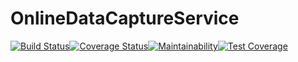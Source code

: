 # OnlineDataCaptureService
[![Build Status](https://travis-ci.com/BlendedGamesFramework/BG-OnlineDataCaptureService.svg?branch=master)](https://travis-ci.com/BlendedGamesFramework/BG-OnlineDataCaptureService)[![Coverage Status](https://coveralls.io/repos/github/BlendedGamesFramework/BG-OnlineDataCaptureService/badge.svg?branch=master)](https://coveralls.io/github/BlendedGamesFramework/BG-OnlineDataCaptureService?branch=master)[![Maintainability](https://api.codeclimate.com/v1/badges/df347393f57b103ec61a/maintainability)](https://codeclimate.com/github/BlendedGamesFramework/BG-OnlineDataCaptureService/maintainability)[![Test Coverage](https://api.codeclimate.com/v1/badges/df347393f57b103ec61a/test_coverage)](https://codeclimate.com/github/BlendedGamesFramework/BG-OnlineDataCaptureService/test_coverage)
